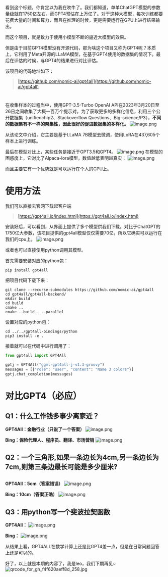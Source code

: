 
看到这个标题，你肯定以为我在吹牛了。我们都知道，单单ChatGPT模型的参数量级就在1750亿左右，而GPT4预估在上万亿了。对于这种大模型，每次训练都要花费大量的时间和算力，而且在推理的时候，更是需要运行在GPU上进行结果输出。

而这个项目，就是致力于使用小模型不断的逼近大模型的效果。

但是由于目前GPT4模型没有开源代码，那为啥这个项目又称为GPT4呢？本质上，它利用了Meta开源的LLaMA模型，在基于GPT4使用的数据集的情况下。最后在评估的时候，与GPT4的结果进行对比评估。

该项目的代码地址如下：
> [https://github.com/nomic-ai/gpt4all](https://github.com/nomic-ai/gpt4all)


# 

在收集样本的过程当中，使用GPT-3.5-Turbo OpenAI API在2023年3月20日至26日之间收集了大概一百万个提示对。为了获取更多的多样化信息，利用三个公开数据集（unifiedchip2、Stackoverflow Questions、Big-science/P3），**不同的数据集有不一样的聚集性，因此很好的促进数据集的多样化。**
![image.png](https://cdn.nlark.com/yuque/0/2023/png/29330410/1684757776199-9729f60f-894c-4877-9c72-34c63217dee4.png#averageHue=%23f5e9e5&clientId=u05a1425f-bc30-4&from=paste&height=323&id=u08f83616&originHeight=278&originWidth=324&originalType=binary&ratio=1.2000000476837158&rotation=0&showTitle=false&size=106885&status=done&style=none&taskId=u2027ad7b-51f8-49ed-b9e5-15030874299&title=&width=376)

从该论文中介绍，它主要是基于LLaMA  7B模型去微调，使用LoRA在437,605个样本上进行训练。

最后在模型对比上，某些任务是接近于GPT3.5和GPT4。
![image.png](https://cdn.nlark.com/yuque/0/2023/png/29330410/1684758100645-28be9826-62d7-4022-9ee6-70daee0ad5c2.png#averageHue=%23fefefe&clientId=u05a1425f-bc30-4&from=paste&height=1600&id=u40e9b93e&originHeight=1920&originWidth=1242&originalType=binary&ratio=1.2000000476837158&rotation=0&showTitle=false&size=416597&status=done&style=none&taskId=u42e738c1-4ec0-4fd0-8dfc-e22c9df51a6&title=&width=1034.9999588727967)
在模型的困惑度上，它对比了Alpaca-lora模型，数值越低表明越真实：
![image.png](https://cdn.nlark.com/yuque/0/2023/png/29330410/1684813327834-92915a7e-0595-4bcd-a211-c4785e745f68.png#averageHue=%23f4f0eb&clientId=u2e2fdfcf-8dd3-4&from=paste&height=305&id=u45148a53&originHeight=366&originWidth=506&originalType=binary&ratio=1.2000000476837158&rotation=0&showTitle=false&size=16364&status=done&style=none&taskId=uc97423d6-e586-4cae-b087-fa895da7796&title=&width=421.6666499111394)

而且主要它有一个优势就是可以运行在个人的CPU上。
 
# 使用方法
我们可以直接去官网下载起客户端
> [https://gpt4all.io/index.html](https://gpt4all.io/index.html)


安装好后，可以看到，从界面上提供了多个模型供我们下载。对比于ChatGPT的1750亿大参数，该项目提供的gpt4all模型仅仅需要70亿，所以它确实可以运行在我们的cpu上。
![image.png](https://cdn.nlark.com/yuque/0/2023/png/29330410/1684728418860-dc3090af-a202-4870-a3e5-33f277b4a57b.png#averageHue=%233c3e45&clientId=u05a1425f-bc30-4&from=paste&height=938&id=u6207e7ce&originHeight=1126&originWidth=1922&originalType=binary&ratio=1.2000000476837158&rotation=0&showTitle=false&size=218815&status=done&style=none&taskId=uab2b8613-2bd7-4105-8d6a-1e35dc18707&title=&width=1601.666603022154)


或者也可以直接使用python调用其模型。

首先需要安装对应的python包：
```
pip install gpt4all
```

把项目代码下载下来：
```
git clone --recurse-submodules https://github.com/nomic-ai/gpt4all
cd gpt4all/gpt4all-backend/
mkdir build
cd build
cmake ..
cmake --build . --parallel
```

设置对应的python包：
```
cd ../../gpt4all-bindings/python
pip3 install -e .
```

接着就可以在代码中进行调用了：
```python
from gpt4all import GPT4All

gptj = GPT4All("ggml-gpt4all-j-v1.3-groovy")
messages = [{"role": "user", "content": "Name 3 colors"}]
gptj.chat_completion(messages)
```

# 对比GPT4（必应）

## Q1：什么工作钱多事少离家近？


**GPT4All：金融行业（只说了一个答案）**
![image.png](https://cdn.nlark.com/yuque/0/2023/png/29330410/1684827922534-49ad7ef3-978f-42f4-87ff-f33fcb1b7994.png#averageHue=%23474a59&clientId=u2e2fdfcf-8dd3-4&from=paste&height=237&id=u206524c0&originHeight=285&originWidth=1054&originalType=binary&ratio=1.2000000476837158&rotation=0&showTitle=false&size=132417&status=done&style=none&taskId=u13ae82f9-e256-4fd5-a104-a2f944de4bc&title=&width=878.3332984315039)


**Bing：保险代理人、程序员、翻译、市场营销**
![image.png](https://cdn.nlark.com/yuque/0/2023/png/29330410/1684815395807-f1014338-c766-4e74-82e8-4b6941686886.png#averageHue=%23e2e8f7&clientId=u2e2fdfcf-8dd3-4&from=paste&height=626&id=u9c880d3d&originHeight=751&originWidth=893&originalType=binary&ratio=1.2000000476837158&rotation=0&showTitle=false&size=234660&status=done&style=none&taskId=u28bd7cee-b785-46f8-8cfa-345a6514b59&title=&width=744.1666370961412)

## Q2：一个三角形,如果一条边长为4cm,另一条边长为7cm,则第三条边最长可能是多少厘米?
## 
**GPT4All：5cm（答案错误）**
![image.png](https://cdn.nlark.com/yuque/0/2023/png/29330410/1684842479634-4b994b40-0aef-421a-abf1-9ba9b77f6b80.png#averageHue=%23434553&clientId=ubdcac386-b027-4&from=paste&height=170&id=u7012d6f6&originHeight=204&originWidth=1049&originalType=binary&ratio=1.2000000476837158&rotation=0&showTitle=false&size=31172&status=done&style=none&taskId=ub831e4b1-e9f3-4967-9b39-f75ee09ebd5&title=&width=874.1666319304056)

**Bing：10cm（答案正确）**
![image.png](https://cdn.nlark.com/yuque/0/2023/png/29330410/1684835707107-e069c690-c754-43e8-9696-f14cf1ebbc0e.png#averageHue=%23c9d3f5&clientId=ubdcac386-b027-4&from=paste&height=364&id=uc5ca19cb&originHeight=437&originWidth=913&originalType=binary&ratio=1.2000000476837158&rotation=0&showTitle=false&size=131168&status=done&style=none&taskId=u63d036b6-4de2-4ebc-9013-1a41b22d7c1&title=&width=760.8333031005342)

## Q3：用python写一个斐波拉契函数
**GPT4All：**
![image.png](https://cdn.nlark.com/yuque/0/2023/png/29330410/1684843105423-28636ecc-0b1e-402c-b970-d563567fc34f.png#averageHue=%23444655&clientId=ubdcac386-b027-4&from=paste&height=276&id=u2f1cd61d&originHeight=331&originWidth=676&originalType=binary&ratio=1.2000000476837158&rotation=0&showTitle=false&size=39042&status=done&style=none&taskId=ue01774d3-e588-4069-ac9e-607522ddcde&title=&width=563.3333109484787)


**Bing：**
![image.png](https://cdn.nlark.com/yuque/0/2023/png/29330410/1684843215756-2f58bd66-f1b3-4650-853d-c70925ca898e.png#averageHue=%23e6eaf7&clientId=ubdcac386-b027-4&from=paste&height=739&id=u2c211346&originHeight=887&originWidth=914&originalType=binary&ratio=1.2000000476837158&rotation=0&showTitle=false&size=194218&status=done&style=none&taskId=ua65ee0fb-dc51-4e00-9989-a053868de4b&title=&width=761.6666364007538)

从结果上看，GPT4ALL在数学计算上还是比GPT4差一点，但是在日常问题回答上还是可以的。

好了，以上就是本期的内容了，我是leo，我们下期再见~
![qrcode_for_gh_f4f620aeff8d_258.jpg](https://cdn.nlark.com/yuque/0/2023/jpeg/29330410/1684843258048-f02f7c43-fa7b-45e9-b5f5-407e2dc19f09.jpeg#averageHue=%23a6a4a3&clientId=ubdcac386-b027-4&from=paste&height=215&id=u42b2ea6f&originHeight=258&originWidth=258&originalType=binary&ratio=1.2000000476837158&rotation=0&showTitle=false&size=27597&status=done&style=none&taskId=ue570be85-7a93-44fe-aeea-c09ace4442e&title=&width=214.9999914566679)


